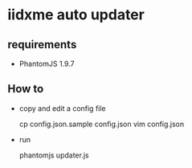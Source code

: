 iidxme auto updater
===================

requirements
------------
  * PhantomJS 1.9.7

How to
------
  * copy and edit a config file

    cp config.json.sample config.json
    vim config.json

  * run

    phantomjs updater.js
